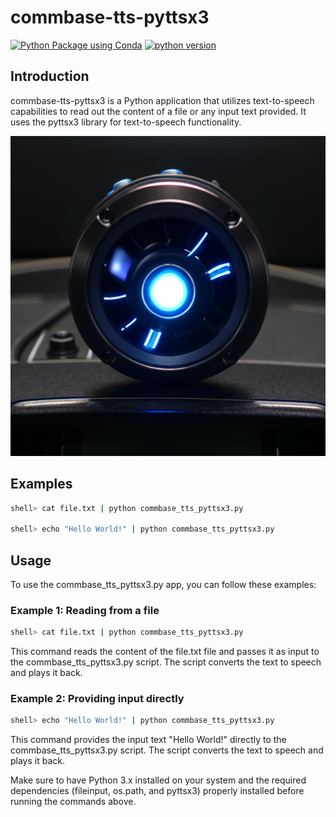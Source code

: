 # commbase-tts-pyttsx3

[![Python Package using Conda](https://github.com/mydroidandi/commbase/actions/workflows/python-package-conda.yml/badge.svg)](https://github.com/mydroidandi/commbase/actions/workflows/python-package-conda.yml)
[![python version](https://img.shields.io/badge/python-3.10%20%7C%203.11-blue)](https://img.shields.io/badge/python-3.10%20%7C%203.11-blue)

## Introduction

commbase-tts-pyttsx3 is a Python application that utilizes text-to-speech capabilities to read out the content of a file or any input text provided. It uses the pyttsx3 library for text-to-speech functionality.

<img alt="commbase-tts-pyttsx3" src="commbase-tts-pyttsx3.jpg?raw=true" width="512" height="512" />


## Examples

``` sh
shell> cat file.txt | python commbase_tts_pyttsx3.py

shell> echo "Hello World!" | python commbase_tts_pyttsx3.py
```

## Usage

To use the commbase_tts_pyttsx3.py app, you can follow these examples:

### Example 1: Reading from a file

``` sh
shell> cat file.txt | python commbase_tts_pyttsx3.py
```

This command reads the content of the file.txt file and passes it as input to the commbase_tts_pyttsx3.py script. The script converts the text to speech and plays it back.

### Example 2: Providing input directly
``` sh
shell> echo "Hello World!" | python commbase_tts_pyttsx3.py
```

This command provides the input text "Hello World!" directly to the commbase_tts_pyttsx3.py script. The script converts the text to speech and plays it back.

Make sure to have Python 3.x installed on your system and the required dependencies (fileinput, os.path, and pyttsx3) properly installed before running the commands above.

